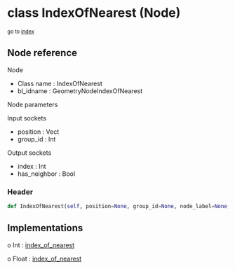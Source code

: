 # class IndexOfNearest (Node)

<sub>go to [index](/docs/index.md)</sub>

## Node reference

Node
 - Class name : IndexOfNearest
 - bl_idname : GeometryNodeIndexOfNearest

Node parameters

Input sockets
 - position : Vect
 - group_id : Int

Output sockets
 - index : Int
 - has_neighbor : Bool

### Header

``` python
def IndexOfNearest(self, position=None, group_id=None, node_label=None, node_color=None):
```

## Implementations

o Int : [index_of_nearest](/docs/GeoNodes_classes/Int.md#index_of_nearest)

o Float : [index_of_nearest](/docs/GeoNodes_classes/Float.md#index_of_nearest)


